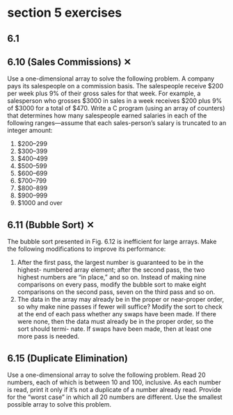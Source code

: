 # section 5 exercises

## 6.1

## 6.10 (Sales Commissions) ✕

Use a one-dimensional array to solve the following
problem. A company pays its salespeople on a commission
basis. The salespeople receive $200 per week plus 9% of
their gross sales for that week. For example, a salesperson
who grosses $3000 in sales in a week receives $200 plus 9%
of $3000 for a total of $470. Write a C program (using an
array of counters) that determines how many
salespeople earned salaries in each of the following
ranges—assume that each sales-person’s salary is truncated
to an integer amount:

1. $200–299
2. $300–399
3. $400–499
4. $500–599
5. $600–699
6. $700–799
7. $800–899
8. $900–999
9. $1000 and over

## 6.11 (Bubble Sort) ✕

The bubble sort presented in Fig. 6.12 is inefficient for large arrays. Make the following modifications to improve its performance:

1. After the first pass, the largest number is guaranteed to be in the highest-
numbered array element; after the second pass, the two highest numbers are
“in place,” and so on. Instead of making nine comparisons on every pass,
modify the bubble sort to make eight comparisons on the second pass, seven
on the third pass and so on.
2. The data in the array may already be in the proper or near-proper order, so
why make nine passes if fewer will suffice? Modify the sort to check at the
end of each pass whether any swaps have been made. If there were none,
then the data must already be in the proper order, so the sort should termi-
nate. If swaps have been made, then at least one more pass is needed.

## 6.15 (Duplicate Elimination)

Use a one-dimensional array to solve the following
problem. Read 20 numbers, each of which is between 10 and 100, inclusive. As each
number is read, print it only if it’s not a duplicate of a number already read. Provide
for the “worst case” in which all 20 numbers are different. Use the smallest possible
array to solve this problem.
